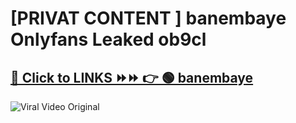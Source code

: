 
 # [PRIVAT CONTENT ] banembaye Onlyfans Leaked ob9cl

## <h2><a href="https://clipsfans.com/banembaye&ref=git">🔗 Click to LINKS ⏩⏩ 👉 🟢 banembaye </a></h2>

<a href="https://clipsfans.com/banembaye&ref=git" rel="nofollow" data-target="animated-image.originalLink"><img src="https://i.ibb.co.com/xMMVF88/686577567.gif" alt="Viral Video Original" style="max-width: 100%; display: inline-block;" data-target="animated-image.originalImage"></a>

